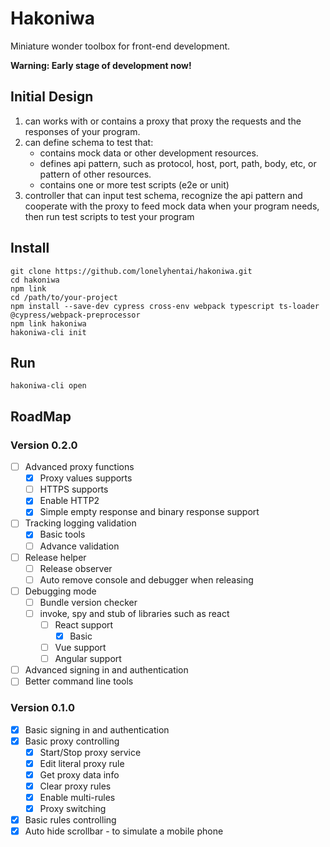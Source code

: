 # Hakoniwa

Miniature wonder toolbox for front-end development.

**Warning: Early stage of development now!**

## Initial Design

1. can works with or contains a proxy that proxy the requests and the responses of your program.
2. can define schema to test that:
    - contains mock data or other development resources.
    - defines api pattern, such as protocol, host, port, path, body, etc, or pattern of other resources.
    - contains one or more test scripts (e2e or unit)
3. controller that can input test schema, recognize the api pattern and cooperate with the proxy to feed mock data when your program needs, then run test scripts to test your program

## Install

```shell
git clone https://github.com/lonelyhentai/hakoniwa.git
cd hakoniwa
npm link
cd /path/to/your-project
npm install --save-dev cypress cross-env webpack typescript ts-loader @cypress/webpack-preprocessor
npm link hakoniwa
hakoniwa-cli init
```

## Run

```shell
hakoniwa-cli open
```

## RoadMap

### Version 0.2.0

- [ ] Advanced proxy functions
    - [x] Proxy values supports 
    - [ ] HTTPS supports
    - [x] Enable HTTP2
	- [x] Simple empty response and binary response support
- [ ] Tracking logging validation
    - [x] Basic tools
    - [ ] Advance validation
- [ ] Release helper
    - [ ] Release observer
    - [ ] Auto remove console and debugger when releasing
- [ ] Debugging mode
    - [ ] Bundle version checker
    - [ ] invoke, spy and stub of libraries such as react
        - [ ] React support
            - [x] Basic
        - [ ] Vue support
        - [ ] Angular support
- [ ] Advanced signing in and authentication
- [ ] Better command line tools

### Version 0.1.0

- [x] Basic signing in and authentication
- [x] Basic proxy controlling
    - [x] Start/Stop proxy service
    - [x] Edit literal proxy rule
    - [x] Get proxy data info
    - [x] Clear proxy rules
    - [x] Enable multi-rules
    - [x] Proxy switching
- [x] Basic rules controlling
- [x] Auto hide scrollbar - to simulate a mobile phone